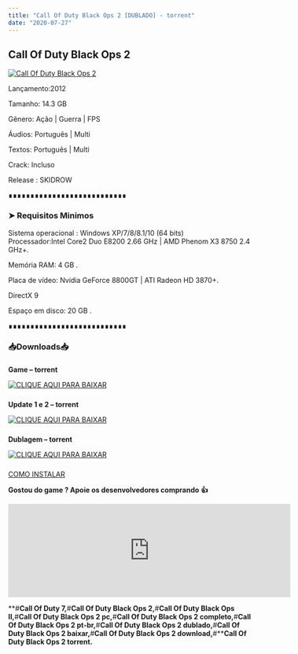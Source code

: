 ```yaml
---
title: "Call Of Duty Black Ops 2 [DUBLADO] - torrent"
date: "2020-07-27"
---
```


## Call Of Duty Black Ops 2

[![](https://1.bp.blogspot.com/-UJFtsYtjsig/XxHQ57RPx8I/AAAAAAAAA3w/EFNqWOhrKP4_n8yMv7Q5Lp8zcdo0UilywCLcBGAsYHQ/s640/447007.jpg "Call Of Duty Black Ops 2")](https://1.bp.blogspot.com/-UJFtsYtjsig/XxHQ57RPx8I/AAAAAAAAA3w/EFNqWOhrKP4_n8yMv7Q5Lp8zcdo0UilywCLcBGAsYHQ/s1600/447007.jpg)

Lançamento:2012

Tamanho: 14.3 GB

Gênero: Ação | Guerra | FPS

Áudios: Português | Multi

Textos: Português | Multi

Crack: Incluso

Release : SKIDROW

  

∎∎∎∎∎∎∎∎∎∎∎∎∎∎∎∎∎∎∎∎∎∎∎∎∎∎∎

  

### ➤ Requisitos Minimos

Sistema operacional : Windows XP/7/8/8.1/10 (64 bits)  
Processador:Intel Core2 Duo E8200 2.66 GHz | AMD Phenom X3 8750 2.4 GHz+.

Memória RAM: 4 GB .

Placa de vídeo: Nvidia GeForce 8800GT | ATI Radeon HD 3870+.

DirectX 9

Espaço em disco: 20 GB .

∎∎∎∎∎∎∎∎∎∎∎∎∎∎∎∎∎∎∎∎∎∎∎∎∎∎∎

### 📥Downloads📥

### 

**Game – torrent**

[![](https://1.bp.blogspot.com/-RBh2DeQzAe8/XwRU-bThfxI/AAAAAAAAAyk/mhrHLuqp6DADYjlr9cMsETB9z8v9liz0wCLcBGAsYHQ/s320/3185816cd74683d96d375aa5f1443064.png "CLIQUE AQUI PARA BAIXAR")](https://stfly.me/qPbWbUzQ)

### 

**Update 1 e 2 – torrent**

[![](https://1.bp.blogspot.com/-RBh2DeQzAe8/XwRU-bThfxI/AAAAAAAAAyk/mhrHLuqp6DADYjlr9cMsETB9z8v9liz0wCLcBGAsYHQ/s320/3185816cd74683d96d375aa5f1443064.png "CLIQUE AQUI PARA BAIXAR")](https://stfly.me/UEkSx3s)

### 

**Dublagem – torrent**

[![](https://1.bp.blogspot.com/-RBh2DeQzAe8/XwRU-bThfxI/AAAAAAAAAyk/mhrHLuqp6DADYjlr9cMsETB9z8v9liz0wCLcBGAsYHQ/s320/3185816cd74683d96d375aa5f1443064.png "CLIQUE AQUI PARA BAIXAR")](https://stfly.me/iSqUJU8)

### 

[COMO INSTALAR](https://pirategamesgod.blogspot.com/p/suporte.html) 

**Gostou do game ? Apoie os desenvolvedores comprando** **👍**

<iframe frameborder="0" height="190" src="https://store.steampowered.com/widget/202970/" width="574"></iframe>

**#****Call Of Duty 7,****#****Call Of Duty Black Ops 2,****#****Call Of Duty Black Ops II,****#****Call Of Duty Black Ops 2 pc,****#****Call Of Duty Black Ops 2 completo,****#****Call Of Duty Black Ops 2 pt-br,****#****Call Of Duty Black Ops 2 dublado,****#****Call Of Duty Black Ops 2 baixar,****#****Call Of Duty Black Ops 2 download,****#****Call Of Duty Black Ops 2 torrent.**
